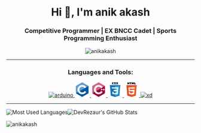 <h1 align="center">Hi 👋, I'm anik akash</h1>
<h3 align="center">Competitive Programmer | EX BNCC Cadet | Sports Programming Enthusiast</h3>

<p align="center"> <img src="https://komarev.com/ghpvc/?username=anikakash&label=Profile%20views&color=0e75b6&style=flat" alt="anikakash" /> </p>

<!-- <p align="left"> <a href="https://github.com/ryo-ma/github-profile-trophy"><img src="https://github-profile-trophy.vercel.app/?username=anikakash" alt="anikakash" /></a> </p>

- 🔭 I’m currently working on [Competitive Programming](https://github.com/anikakash/Competitive-Programming)

- 🌱 I’m currently learning **Mathematics**

- 👯 I’m looking to collaborate on an UI/UX design Project [Your Buddy](https://xd.adobe.com/view/ef04c34a-63cb-4de9-8241-2e779890e9a7-ba57/)

- 🤝 I have made an Mathematics Calculator for my Problem Solving lab [Mathematical Apps For Beginners](https://github.com/anikakash/Mathematical-Apps-For-Beginners)

- 💬 Ask me about **C/C++**

- 📫 How to reach me **anikdash989@gamil.com**

- 📄 Know about my  [Sport Programming Statistics](https://sites.google.com/view/anikakash/cp-profile?authuser=0)

- ⚡ Fun fact **I think i'm funny**

<h3 align="left">Connect with me:</h3>
<p align="left">
<a href="https://linkedin.com/in/anikakash" target="blank"><img align="center" src="https://cdn.jsdelivr.net/npm/simple-icons@3.0.1/icons/linkedin.svg" alt="anikakash" height="30" width="40" /></a>
<a href="https://fb.com/anikdash.akash" target="blank"><img align="center" src="https://cdn.jsdelivr.net/npm/simple-icons@3.0.1/icons/facebook.svg" alt="anikdash.akash" height="30" width="40" /></a>
<a href="https://instagram.com/anikakash" target="blank"><img align="center" src="https://cdn.jsdelivr.net/npm/simple-icons@3.0.1/icons/instagram.svg" alt="anikakash" height="30" width="40" /></a>
<a href="https://www.youtube.com/c/anikakash" target="blank"><img align="center" src="https://cdn.jsdelivr.net/npm/simple-icons@3.0.1/icons/youtube.svg" alt="anikakash" height="30" width="40" /></a>
<a href="https://www.codechef.com/users/anikakash" target="blank"><img align="center" src="https://cdn.jsdelivr.net/npm/simple-icons@3.1.0/icons/codechef.svg" alt="anikakash" height="30" width="40" /></a>
<a href="https://www.hackerrank.com/anikakash" target="blank"><img align="center" src="https://cdn.jsdelivr.net/npm/simple-icons@3.0.1/icons/hackerrank.svg" alt="anikakash" height="30" width="40" /></a>
<a href="https://codeforces.com/profile/anikakash" target="blank"><img align="center" src="https://cdn.jsdelivr.net/npm/simple-icons@3.0.1/icons/codeforces.svg" alt="anikakash" height="30" width="40" /></a>
<a href="https://www.hackerearth.com/@anikakash" target="blank"><img align="center" src="https://cdn.jsdelivr.net/npm/simple-icons@3.0.1/icons/hackerearth.svg" alt="@anikakash" height="30" width="40" /></a>
<a href="https://auth.geeksforgeeks.org/user/anikakash" target="blank"><img align="center" src="https://cdn.jsdelivr.net/npm/simple-icons@3.0.1/icons/geeksforgeeks.svg" alt="anikakash" height="30" width="40" /></a>
</p> -->
<hr>
<h3 align="center">Languages and Tools:</h3>
<p align="center"> <a href="https://www.arduino.cc/" target="_blank"> <img src="https://cdn.worldvectorlogo.com/logos/arduino-1.svg" alt="arduino" width="40" height="40"/> </a> 
<a href="https://www.cprogramming.com/" target="_blank"> <img src="https://raw.githubusercontent.com/devicons/devicon/master/icons/c/c-original.svg" alt="c" width="40" height="40"/> </a> 
<a href="https://www.w3schools.com/cpp/" target="_blank"> <img src="https://raw.githubusercontent.com/devicons/devicon/master/icons/cplusplus/cplusplus-original.svg" alt="cplusplus" width="40" height="40"/> </a>
<a href="https://www.w3schools.com/css/" target="_blank"> <img src="https://raw.githubusercontent.com/devicons/devicon/master/icons/css3/css3-original-wordmark.svg" alt="css3" width="40" height="40"/> </a>
<a href="https://www.w3.org/html/" target="_blank"> <img src="https://raw.githubusercontent.com/devicons/devicon/master/icons/html5/html5-original-wordmark.svg" alt="html5" width="40" height="40"/> </a> 
<a href="https://www.adobe.com/products/xd.html" target="_blank"> <img src="https://cdn.worldvectorlogo.com/logos/adobe-xd.svg" alt="xd" width="40" height="40"/> </a> </p>

<hr>

<img align="left" alt="Most Used Languages" src="https://github-readme-stats.vercel.app/api/top-langs/?username=anikakash&theme=radical" />

<img aligh="right" alt="DevRezaur's GitHub Stats" src="https://github-readme-stats.vercel.app/api?username=anikakash&show_icons=true&theme=radical" />
<p><img align="center" src="https://github-readme-streak-stats.herokuapp.com/?user=anikakash&" alt="anikakash" /></p>
